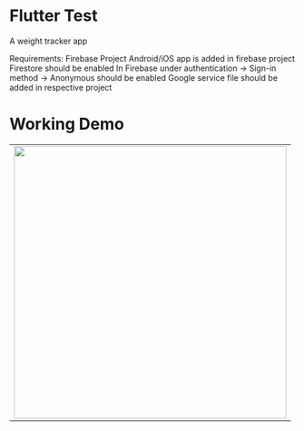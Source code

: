 # Flutter Test 
A weight tracker app

Requirements:
Firebase Project
Android/iOS app is added in firebase project
Firestore should be enabled
In Firebase under authentication -> Sign-in method -> Anonymous should be enabled
Google service file should be added in  respective project
  

# Working Demo
 
  <table>
  <tr>
  <td><img src="https://github.com/ayush278/testflutter/blob/main/11.gif" height="480px"></td>
    </tr>
  </table>
